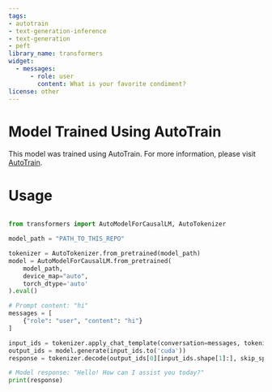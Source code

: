 ```yaml
---
tags:
- autotrain
- text-generation-inference
- text-generation
- peft
library_name: transformers
widget:
  - messages:
      - role: user
        content: What is your favorite condiment?
license: other
---
```


# Model Trained Using AutoTrain

This model was trained using AutoTrain. For more information, please visit [AutoTrain](https://hf.co/docs/autotrain).

# Usage

```python

from transformers import AutoModelForCausalLM, AutoTokenizer

model_path = "PATH_TO_THIS_REPO"

tokenizer = AutoTokenizer.from_pretrained(model_path)
model = AutoModelForCausalLM.from_pretrained(
    model_path,
    device_map="auto",
    torch_dtype='auto'
).eval()

# Prompt content: "hi"
messages = [
    {"role": "user", "content": "hi"}
]

input_ids = tokenizer.apply_chat_template(conversation=messages, tokenize=True, add_generation_prompt=True, return_tensors='pt')
output_ids = model.generate(input_ids.to('cuda'))
response = tokenizer.decode(output_ids[0][input_ids.shape[1]:], skip_special_tokens=True)

# Model response: "Hello! How can I assist you today?"
print(response)
```